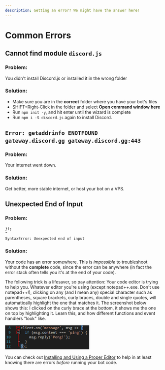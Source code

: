 ```yaml
---
description: Getting an error? We might have the answer here!
---
```


# Common Errors

## Cannot find module `discord.js`

### Problem:

You didn't install Discord.js or installed it in the wrong folder

### Solution:

* Make sure you are in the **correct** folder where you have your bot's files
* SHIFT+Right-Click in the folder and select **Open command window here**
* Run `npm init -y`, and hit enter until the wizard is complete
* Run `npm i -S discord.js` again to install Discord.

## `Error: getaddrinfo ENOTFOUND gateway.discord.gg gateway.discord.gg:443`

### Problem:

Your internet went down.

### Solution:

Get better, more stable internet, or host your bot on a VPS.

## Unexpected End of Input

### Problem:

```text
});
^
SyntaxError: Unexpected end of input
```

### Solution:

Your code has an error somewhere. This is _impossible_ to troubleshoot without the **complete** code, since the error can be anywhere \(in fact the error stack often tells you it's at the end of your code\).

The following trick is a lifesaver, so pay attention: Your code editor is trying to help you. Whatever editor you're using \(except notepad++.exe. Don't use notepad++!\), clicking on any \(and I mean any\) special character such as parentheses, square brackets, curly braces, double and single quotes, will automatically highlight the one that matches it. The screenshot below shows this: I clicked on the curly brace at the bottom, it shows me the one on top by highlighting it. Learn this, and how different functions and event handlers "look" like.

![](.gitbook/assets/editorhelp.png)

You can check out [Installing and Using a Proper Editor](other-guides/installing-and-using-a-proper-editor.md) to help in at least knowing there are errors _before_ running your bot code.

